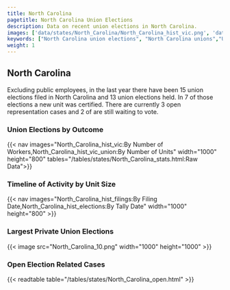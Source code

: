 ```yaml
---
title: North Carolina
pagetitle: North Carolina Union Elections
description: Data on recent union elections in North Carolina.
images: ['data/states/North_Carolina/North_Carolina_hist_vic.png', 'data/states/North_Carolina/North_Carolina_hist_size.png', 'data/states/North_Carolina/North_Carolina_10.png']
keywords: ["North Carolina union elections", "North Carolina unions","Union elections"]
weight: 1
---
```

##  North Carolina

Excluding public employees, in the last year there have been 15 union elections filed in North Carolina and 13 union elections held. In 7 of those elections a new unit was certified. There are currently 3 open representation cases and 2 of are still waiting to vote.

### Union Elections by Outcome
{{< nav images="North_Carolina_hist_vic:By Number of Workers,North_Carolina_hist_vic_union:By Number of Units" width="1000" height="800" tables="/tables/states/North_Carolina_stats.html:Raw Data">}}

### Timeline of Activity by Unit Size
{{< nav images="North_Carolina_hist_filings:By Filing Date,North_Carolina_hist_elections:By Tally Date" width="1000" height="800" >}}

### Largest Private Union Elections
{{< image src="North_Carolina_10.png" width="1000" height="1000"  >}}

### Open Election Related Cases
{{< readtable table="/tables/states/North_Carolina_open.html" >}}

